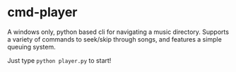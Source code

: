 cmd-player
==========

A windows only, python based cli for navigating a music directory. Supports a variety of commands to seek/skip through songs, and features a  simple queuing system.

Just type `python player.py` to start!